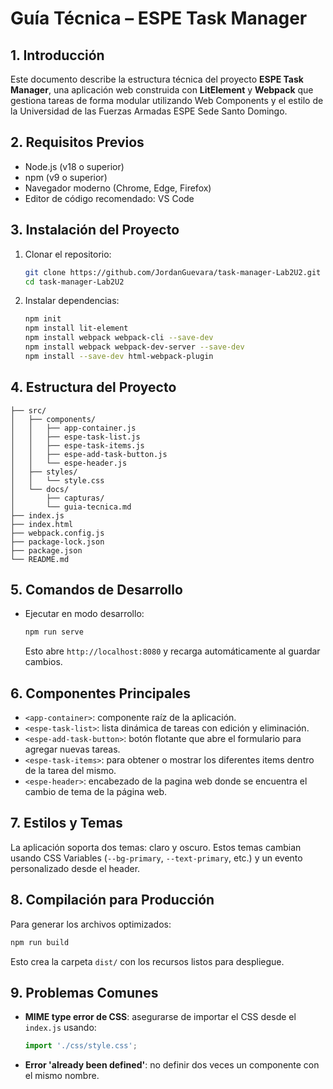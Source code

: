 
# Guía Técnica – ESPE Task Manager

## 1. Introducción
Este documento describe la estructura técnica del proyecto **ESPE Task Manager**, una aplicación web construida con **LitElement** y **Webpack** que gestiona tareas de forma modular utilizando Web Components y el estilo de la Universidad de las Fuerzas Armadas ESPE Sede Santo Domingo.

## 2. Requisitos Previos
- Node.js (v18 o superior)
- npm (v9 o superior)
- Navegador moderno (Chrome, Edge, Firefox)
- Editor de código recomendado: VS Code

## 3. Instalación del Proyecto
1. Clonar el repositorio:
   ```bash
   git clone https://github.com/JordanGuevara/task-manager-Lab2U2.git
   cd task-manager-Lab2U2
   ```
2. Instalar dependencias:
   
   ```bash
   npm init
   npm install lit-element
   npm install webpack webpack-cli --save-dev
   npm install webpack webpack-dev-server --save-dev
   npm install --save-dev html-webpack-plugin
   ```
## 4. Estructura del Proyecto
```
├── src/
│   ├── components/
│   │   ├── app-container.js
│   │   ├── espe-task-list.js
│   │   ├── espe-task-items.js
│   │   ├── espe-add-task-button.js
│   │   └── espe-header.js
│   ├── styles/
│   │   └── style.css
│   └── docs/
│       ├── capturas/
│       └── guia-tecnica.md
├── index.js
├── index.html
├── webpack.config.js
├── package-lock.json
├── package.json
└── README.md

```

## 5. Comandos de Desarrollo
- Ejecutar en modo desarrollo:
  ```bash
  npm run serve
  ```
  Esto abre `http://localhost:8080` y recarga automáticamente al guardar cambios.

## 6. Componentes Principales
- `<app-container>`: componente raíz de la aplicación.
- `<espe-task-list>`: lista dinámica de tareas con edición y eliminación.
- `<espe-add-task-button>`: botón flotante que abre el formulario para agregar nuevas tareas.
- `<espe-task-items>`: para obtener o mostrar los diferentes items dentro de la tarea del mismo.
- `<espe-header>`: encabezado de la pagina web donde se encuentra el cambio de tema de la página web.
## 7. Estilos y Temas
La aplicación soporta dos temas: claro y oscuro. Estos temas cambian usando CSS Variables (`--bg-primary`, `--text-primary`, etc.) y un evento personalizado desde el header.

## 8. Compilación para Producción
Para generar los archivos optimizados:
```bash
npm run build
```
Esto crea la carpeta `dist/` con los recursos listos para despliegue.

## 9. Problemas Comunes
- **MIME type error de CSS**: asegurarse de importar el CSS desde el `index.js` usando:
  ```js
  import './css/style.css';
  ```
- **Error 'already been defined'**: no definir dos veces un componente con el mismo nombre.
